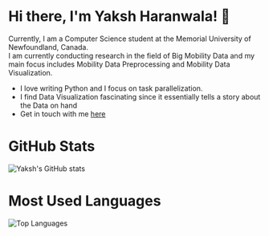 # Hi there, I'm Yaksh Haranwala! 👋
Currently, I am a Computer Science student at the Memorial University of Newfoundland, Canada.
<br>
I am currently conducting research in the field of Big Mobility Data and my main focus includes Mobility Data Preprocessing and
Mobility Data Visualization.
<br>
<ul>
  <li> I love writing Python and I focus on task parallelization. </li>
  <li> I find Data Visualization fascinating since it essentially tells a story about the Data on hand </li>
  <li> Get in touch with me <a href='https://www.linkedin.com/in/yjharanwala'> here </a> </li>
</ul>
  

# GitHub Stats
![Yaksh's GitHub stats](https://github-readme-stats.vercel.app/api?username=YakshHaranwala&theme=dark&include_all_commits=false&show_icons=true&count_private=true)

# Most Used Languages
![Top Languages](https://github-readme-stats.vercel.app/api/top-langs/?username=YakshHaranwala&layout=compact&theme=dark)
